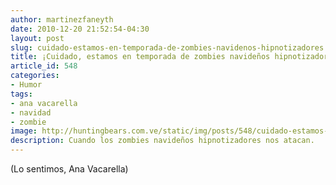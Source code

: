 ```yaml
---
author: martinezfaneyth
date: 2010-12-20 21:52:54-04:30
layout: post
slug: cuidado-estamos-en-temporada-de-zombies-navidenos-hipnotizadores
title: ¡Cuidado, estamos en temporada de zombies navideños hipnotizadores!
article_id: 548
categories:
- Humor
tags:
- ana vacarella
- navidad
- zombie
image: http://huntingbears.com.ve/static/img/posts/548/cuidado-estamos-en-temporada-de-zombies-navidenos-hipnotizadores__1.jpg
description: Cuando los zombies navideños hipnotizadores nos atacan.
---
```


(Lo sentimos, Ana Vacarella)
